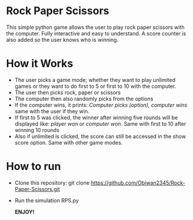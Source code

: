 # Rock Paper Scissors
This simple python game allows the user to play rock paper scissors with the computer. Fully interactive and easy to understand.
A score counter is also added so the user knows who is winning.

# How it Works
- The user picks a game mode; whether they want to play unlimited games or they want to do first to 5 or first to 10 with the computer.
- The user then picks rock, paper or scissors
- The computer then also randomly picks from the options
- If the computer wins, it prints: *Computer picks (option), computer wins* same with the user if they win.
- If first to 5 was clicked, the winner after winning five rounds will be displayed like: *player won* or *computer won*. Same with first to 10 after winning 10 rounds
- Also if unlimited is clicked, the score can still be accessed in the show score option. Same with other game modes.

# How to run
- Clone this repository:
git clone https://github.com/Obiwan2345/Rock-Paper-Scissors.git
- Run the simulation
  RPS.py

  **ENJOY!**
